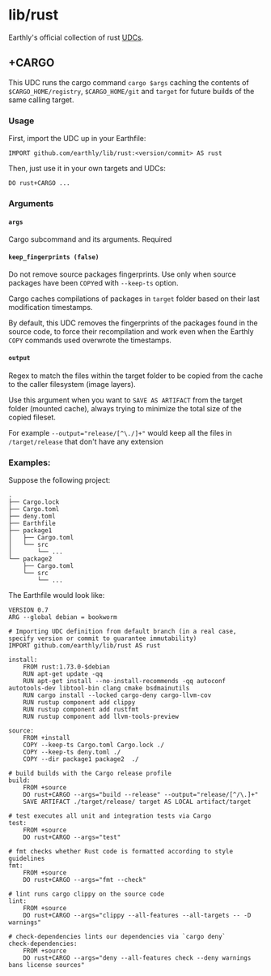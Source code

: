 # lib/rust

Earthly's official collection of rust [UDCs](https://docs.earthly.dev/docs/guides/udc).

## +CARGO

This UDC runs the cargo command `cargo $args` caching the contents of `$CARGO_HOME/registry`, `$CARGO_HOME/git` and `target` for future builds of the same calling target. 

### Usage

First, import the UDC up in your Earthfile:
```earthfile
IMPORT github.com/earthly/lib/rust:<version/commit> AS rust
```

Then, just use it in your own targets and UDCs:
```earthfile
DO rust+CARGO ...
```

### Arguments

#### `args`
Cargo subcommand and its arguments. Required

#### `keep_fingerprints (false)`
Do not remove source packages fingerprints. Use only when source packages have been `COPY`ed with `--keep-ts` option.

Cargo caches compilations of packages in `target` folder based on their last modification timestamps. 

By default, this UDC removes the fingerprints of the packages found in the source code, to force their recompilation and work even when the Earthly `COPY` commands used overwrote the timestamps.

#### `output`
Regex to match the files within the target folder to be copied from the cache to the caller filesystem (image layers). 

Use this argument when you want to `SAVE AS ARTIFACT` from the target folder (mounted cache), always trying to minimize the total size of the copied fileset. 

For example `--output="release/[^\./]+"` would keep all the files in `/target/release` that don't have any extension

### Examples:

Suppose the following project:
```
.
├── Cargo.lock
├── Cargo.toml
├── deny.toml
├── Earthfile
├── package1
│   ├── Cargo.toml
│   └── src
│       └── ...
└── package2
    ├── Cargo.toml
    └── src
        └── ...
```

The Earthfile would look like:

```earthfile
VERSION 0.7
ARG --global debian = bookworm

# Importing UDC definition from default branch (in a real case, specify version or commit to guarantee immutability)
IMPORT github.com/earthly/lib/rust AS rust

install:
    FROM rust:1.73.0-$debian
    RUN apt-get update -qq
    RUN apt-get install --no-install-recommends -qq autoconf autotools-dev libtool-bin clang cmake bsdmainutils
    RUN cargo install --locked cargo-deny cargo-llvm-cov
    RUN rustup component add clippy
    RUN rustup component add rustfmt
    RUN rustup component add llvm-tools-preview

source:
    FROM +install
    COPY --keep-ts Cargo.toml Cargo.lock ./
    COPY --keep-ts deny.toml ./
    COPY --dir package1 package2  ./

# build builds with the Cargo release profile
build:
    FROM +source
    DO rust+CARGO --args="build --release" --output="release/[^/\.]+"
    SAVE ARTIFACT ./target/release/ target AS LOCAL artifact/target

# test executes all unit and integration tests via Cargo
test:
    FROM +source
    DO rust+CARGO --args="test"

# fmt checks whether Rust code is formatted according to style guidelines
fmt:
    FROM +source
    DO rust+CARGO --args="fmt --check"

# lint runs cargo clippy on the source code
lint:
    FROM +source
    DO rust+CARGO --args="clippy --all-features --all-targets -- -D warnings"

# check-dependencies lints our dependencies via `cargo deny`
check-dependencies:
    FROM +source
    DO rust+CARGO --args="deny --all-features check --deny warnings bans license sources"
```
